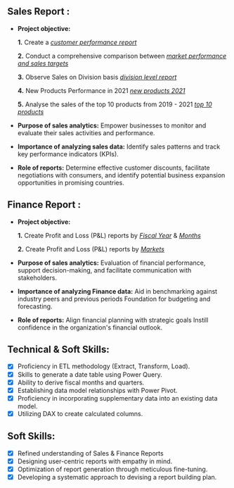 ## Sales Report :


- **Project objective:** 

    **1.** Create a _[customer performance report](https://github.com/davissurajraj/Excel-Sales-Analysis/blob/d89aae903563f15a7f9bf4ed587ddbd361a03fb7/Customer%20Performance.pdf)_ 

    **2.** Conduct a comprehensive comparison between _[market performance and sales targets](https://github.com/davissurajraj/Excel-Sales-Analysis/blob/c61ef69affa94bd44dd1eda5749360bbd3873f75/Market%20Performance%20Report.pdf)_
  
   **3.** Observe Sales on Division basis _[division level report](https://github.com/davissurajraj/Excel-Sales-Analysis/blob/9c29910d28e1179c01c110655b1dcb85081dd30a/Division%20Level%20Report.pdf)_

  **4.** New Products Performance in 2021 _[new products 2021](https://github.com/davissurajraj/Excel-Sales-Analysis/blob/94eef51f8b8b068dfe63461eab31bd2c179a2746/New%20Products%20-%202021.pdf)_

  **5.** Analyse the sales of the top 10 products from 2019 - 2021 _[top 10 products](https://github.com/davissurajraj/Excel-Sales-Analysis/blob/ac4e36338843308daf1a886379e30a61d207eb08/Top%2010%20Products.pdf)_
- **Purpose of sales analytics:** Empower businesses to monitor and evaluate their sales activities and performance.

- **Importance of analyzing sales data:** Identify sales patterns and track key performance indicators (KPIs).

- **Role of reports:** Determine effective customer discounts, facilitate negotiations with consumers, and identify potential business expansion opportunities in promising countries.


## Finance Report :

- **Project objective:** 

    **1.** Create Profit and Loss (P&L) reports by _[Fiscal Year](https://github.com/KirandeepMarala/Excel-Sales_Analysis/blob/main/P%26L%20Statement%20by%20Fiscal%20Year.pdf)_ & _[Months](https://github.com/KirandeepMarala/Excel-Sales_Analysis/blob/main/P%26L%20Statement%20by%20Months.pdf)_ 

   **2.** Create Profit and Loss (P&L) reports by _[Markets](https://github.com/KirandeepMarala/Excel-Sales_Analysis/blob/main/P%26L%20Statement%20by%20Markets.pdf)_

- **Purpose of sales analytics:** Evaluation of financial performance, support decision-making, and facilitate communication with stakeholders.

- **Importance of analyzing Finance data:** Aid in benchmarking against industry peers and previous periods Foundation for budgeting and forecasting.

- **Role of reports:** Align financial planning with strategic goals Instill confidence in the organization's financial outlook.


## Technical & Soft Skills:
- [x]	Proficiency in ETL methodology (Extract, Transform, Load).
- [x]	Skills to generate a date table using Power Query.
- [x]	Ability to derive fiscal months and quarters.
- [x]	Establishing data model relationships with Power Pivot.
- [x]	Proficiency in incorporating supplementary data into an existing data model.
- [x]	Utilizing DAX to create calculated columns.

## Soft Skills:
- [x]	Refined understanding of Sales & Finance Reports
- [x]	Designing user-centric reports with empathy in mind.
- [x]	Optimization of report generation through meticulous fine-tuning.
- [x]	Developing a systematic approach to devising a report building plan.
